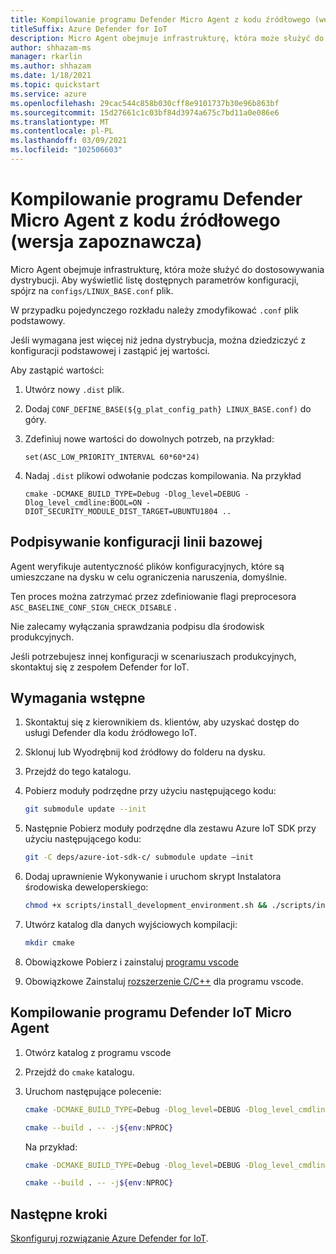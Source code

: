 ```yaml
---
title: Kompilowanie programu Defender Micro Agent z kodu źródłowego (wersja zapoznawcza)
titleSuffix: Azure Defender for IoT
description: Micro Agent obejmuje infrastrukturę, która może służyć do dostosowywania dystrybucji.
author: shhazam-ms
manager: rkarlin
ms.author: shhazam
ms.date: 1/18/2021
ms.topic: quickstart
ms.service: azure
ms.openlocfilehash: 29cac544c858b030cff8e9101737b30e96b863bf
ms.sourcegitcommit: 15d27661c1c03bf84d3974a675c7bd11a0e086e6
ms.translationtype: MT
ms.contentlocale: pl-PL
ms.lasthandoff: 03/09/2021
ms.locfileid: "102506603"
---
```

# <a name="build-the-defender-micro-agent-from-source-code-preview"></a>Kompilowanie programu Defender Micro Agent z kodu źródłowego (wersja zapoznawcza)

Micro Agent obejmuje infrastrukturę, która może służyć do dostosowywania dystrybucji. Aby wyświetlić listę dostępnych parametrów konfiguracji, spójrz na `configs/LINUX_BASE.conf` plik.

W przypadku pojedynczego rozkładu należy zmodyfikować `.conf` plik podstawowy. 

Jeśli wymagana jest więcej niż jedna dystrybucja, można dziedziczyć z konfiguracji podstawowej i zastąpić jej wartości. 

Aby zastąpić wartości:

1. Utwórz nowy `.dist` plik.

1. Dodaj `CONF_DEFINE_BASE(${g_plat_config_path} LINUX_BASE.conf)` do góry.
 
1. Zdefiniuj nowe wartości do dowolnych potrzeb, na przykład: 

    `set(ASC_LOW_PRIORITY_INTERVAL 60*60*24)` 

1. Nadaj `.dist` plikowi odwołanie podczas kompilowania. Na przykład 

    `cmake -DCMAKE_BUILD_TYPE=Debug -Dlog_level=DEBUG -Dlog_level_cmdline:BOOL=ON -DIOT_SECURITY_MODULE_DIST_TARGET=UBUNTU1804 ..` 

## <a name="baseline-configuration-signing"></a>Podpisywanie konfiguracji linii bazowej 

Agent weryfikuje autentyczność plików konfiguracyjnych, które są umieszczane na dysku w celu ograniczenia naruszenia, domyślnie.

Ten proces można zatrzymać przez zdefiniowanie flagi preprocesora `ASC_BASELINE_CONF_SIGN_CHECK_DISABLE` .

Nie zalecamy wyłączania sprawdzania podpisu dla środowisk produkcyjnych. 

Jeśli potrzebujesz innej konfiguracji w scenariuszach produkcyjnych, skontaktuj się z zespołem Defender for IoT. 

## <a name="prerequisites"></a>Wymagania wstępne 

1. Skontaktuj się z kierownikiem ds. klientów, aby uzyskać dostęp do usługi Defender dla kodu źródłowego IoT.
 
1. Sklonuj lub Wyodrębnij kod źródłowy do folderu na dysku.

1. Przejdź do tego katalogu.

1. Pobierz moduły podrzędne przy użyciu następującego kodu:

    ```bash
    git submodule update --init
    ```
    
1. Następnie Pobierz moduły podrzędne dla zestawu Azure IoT SDK przy użyciu następującego kodu: 

    ```bash
    git -C deps/azure-iot-sdk-c/ submodule update –init
    ```
 

1. Dodaj uprawnienie Wykonywanie i uruchom skrypt Instalatora środowiska deweloperskiego:

    ```bash
    chmod +x scripts/install_development_environment.sh && ./scripts/install_development_environment.sh 
    ```

1. Utwórz katalog dla danych wyjściowych kompilacji: 

    ```bash
    mkdir cmake 
    ```

1. Obowiązkowe Pobierz i zainstaluj [programu vscode](https://code.visualstudio.com/download ) 

1. Obowiązkowe Zainstaluj [rozszerzenie C/C++](https://code.visualstudio.com/docs/languages/cpp ) dla programu vscode.

## <a name="building-the-defender-iot-micro-agent"></a>Kompilowanie programu Defender IoT Micro Agent 

1. Otwórz katalog z programu vscode 

1. Przejdź do `cmake` katalogu. 

1. Uruchom następujące polecenie: 

    ```bash
    cmake -DCMAKE_BUILD_TYPE=Debug -Dlog_level=DEBUG -Dlog_level_cmdline:BOOL=ON -DIOT_SECURITY_MODULE_DIST_TARGET<the appropriate distro configuration file name> .. 
    
    cmake --build . -- -j${env:NPROC}
    ```

    Na przykład: 

    ```bash
    cmake -DCMAKE_BUILD_TYPE=Debug -Dlog_level=DEBUG -Dlog_level_cmdline:BOOL=ON -DIOT_SECURITY_MODULE_DIST_TARGETUBUNTU1804 ..
    
    cmake --build . -- -j${env:NPROC}
    ```

## <a name="next-steps"></a>Następne kroki

[Skonfiguruj rozwiązanie Azure Defender for IoT](quickstart-configure-your-solution.md).
